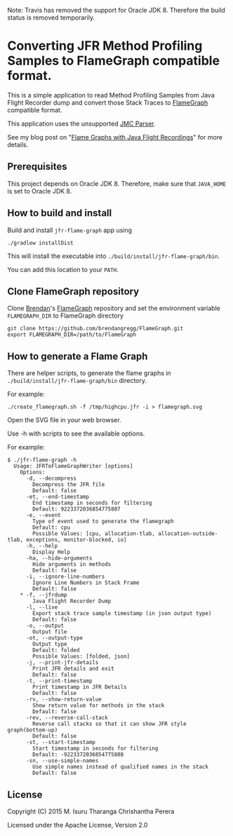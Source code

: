 Note: Travis has removed the support for Oracle JDK 8. Therefore the build status is removed temporarily.

Converting JFR Method Profiling Samples to FlameGraph compatible format.
========================================================================

This is a simple application to read Method Profiling Samples from Java Flight Recorder dump and convert those Stack Traces to [FlameGraph] compatible format.

[FlameGraph]: https://github.com/brendangregg/FlameGraph

This application uses the unsupported [JMC Parser].

[JMC Parser]: http://hirt.se/blog/?p=446

See my blog post on "[Flame Graphs with Java Flight Recordings]" for more details.

[Flame Graphs with Java Flight Recordings]: http://isuru-perera.blogspot.com/2015/05/flame-graphs-with-java-flight-recordings.html

## Prerequisites

This project depends on Oracle JDK 8. Therefore, make sure that `JAVA_HOME` is set to Oracle JDK 8.

## How to build and install

Build and install `jfr-flame-graph` app using

```
./gradlew installDist
```

This will install the executable into `./build/install/jfr-flame-graph/bin`.

You can add this location to your `PATH`.

## Clone FlameGraph repository

Clone [Brendan]'s [FlameGraph] repository and set the environment variable `FLAMEGRAPH_DIR` to FlameGraph directory

[Brendan]: http://www.brendangregg.com/bio.html

```
git clone https://github.com/brendangregg/FlameGraph.git
export FLAMEGRAPH_DIR=/path/to/FlameGraph
```

## How to generate a Flame Graph

There are helper scripts, to generate the flame graphs in `./build/install/jfr-flame-graph/bin` directory.

For example:

```
./create_flamegraph.sh -f /tmp/highcpu.jfr -i > flamegraph.svg
```
Open the SVG file in your web browser.

Use -h with scripts to see the available options.

For example:
```
$ ./jfr-flame-graph -h
  Usage: JFRToFlameGraphWriter [options]
    Options:
      -d, --decompress
        Decompress the JFR file
        Default: false
      -et, --end-timestamp
        End timestamp in seconds for filtering
        Default: 9223372036854775807
      -e, --event
        Type of event used to generate the flamegraph
        Default: cpu
        Possible Values: [cpu, allocation-tlab, allocation-outside-tlab, exceptions, monitor-blocked, io]
      -h, --help
        Display Help
      -ha, --hide-arguments
        Hide arguments in methods
        Default: false
      -i, --ignore-line-numbers
        Ignore Line Numbers in Stack Frame
        Default: false
    * -f, --jfrdump
        Java Flight Recorder Dump
      -l, --live
        Export stack trace sample timestamp (in json output type)
        Default: false
      -o, --output
        Output file
      -ot, --output-type
        Output type
        Default: folded
        Possible Values: [folded, json]
      -j, --print-jfr-details
        Print JFR details and exit
        Default: false
      -t, --print-timestamp
        Print timestamp in JFR Details
        Default: false
      -rv, --show-return-value
        Show return value for methods in the stack
        Default: false
      -rev, --reverse-call-stack
        Reverse call stacks so that it can show JFR style graph(bottom-up)
        Default: false
      -st, --start-timestamp
        Start timestamp in seconds for filtering
        Default: -9223372036854775808
      -sn, --use-simple-names
        Use simple names instead of qualified names in the stack
        Default: false
```

## License

Copyright (C) 2015 M. Isuru Tharanga Chrishantha Perera

Licensed under the Apache License, Version 2.0
